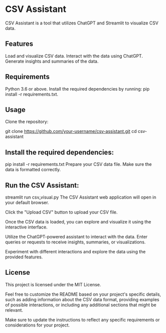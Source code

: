 # CSV Assistant
CSV Assistant is a tool that utilizes ChatGPT and Streamlit to visualize CSV data.

## Features
Load and visualize CSV data.
Interact with the data using ChatGPT.
Generate insights and summaries of the data.
## Requirements
Python 3.6 or above.
Install the required dependencies by running: pip install -r requirements.txt.
## Usage
Clone the repository:


git clone https://github.com/your-username/csv-assistant.git
cd csv-assistant
## Install the required dependencies:

pip install -r requirements.txt
Prepare your CSV data file. Make sure the data is formatted correctly.

## Run the CSV Assistant:
streamlit run csv_visual.py
The CSV Assistant web application will open in your default browser.

Click the "Upload CSV" button to upload your CSV file.

Once the CSV data is loaded, you can explore and visualize it using the interactive interface.

Utilize the ChatGPT-powered assistant to interact with the data. Enter queries or requests to receive insights, summaries, or visualizations.

Experiment with different interactions and explore the data using the provided features.

## License
This project is licensed under the MIT License.

Feel free to customize the README based on your project's specific details, such as adding information about the CSV data format, providing examples of possible interactions, or including any additional sections that might be relevant.

Make sure to update the instructions to reflect any specific requirements or considerations for your project.
